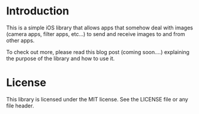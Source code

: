# Introduction

This is a simple iOS library that allows apps that somehow deal with images (camera apps, filter apps, etc...) to send and receive images to and from other apps.

To check out more, please read this blog post (coming soon....) explaining the purpose of the library and how to use it.


# License

This library is licensed under the MIT license. See the LICENSE file or any file header.
